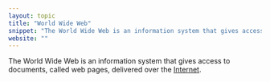 ```yaml
---
layout: topic
title: "World Wide Web"
snippet: "The World Wide Web is an information system that gives access to documents delivered over the Internet."
website: ""
---
```


The World Wide Web is an information system that gives access to documents, called web pages, delivered over the [Internet](internet).

